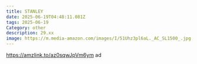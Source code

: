 ```yaml
---
title: STANLEY
date: 2025-06-19T04:48:11.081Z
tags: 2025-06-19
Category: other
description: 29.xx
image: https://m.media-amazon.com/images/I/51Uhz3pl6aL._AC_SL1500_.jpg
---
```

https://amzlink.to/az0sqwJpVm6ym ad